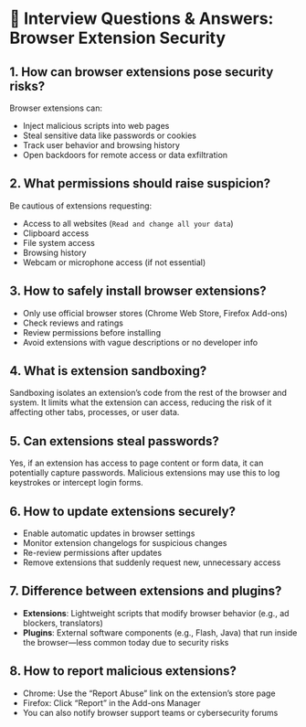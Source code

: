 # 🧠 Interview Questions & Answers: Browser Extension Security

## 1. How can browser extensions pose security risks?
Browser extensions can:
- Inject malicious scripts into web pages
- Steal sensitive data like passwords or cookies
- Track user behavior and browsing history
- Open backdoors for remote access or data exfiltration

## 2. What permissions should raise suspicion?
Be cautious of extensions requesting:
- Access to all websites (`Read and change all your data`)
- Clipboard access
- File system access
- Browsing history
- Webcam or microphone access (if not essential)

## 3. How to safely install browser extensions?
- Only use official browser stores (Chrome Web Store, Firefox Add-ons)
- Check reviews and ratings
- Review permissions before installing
- Avoid extensions with vague descriptions or no developer info

## 4. What is extension sandboxing?
Sandboxing isolates an extension’s code from the rest of the browser and system. It limits what the extension can access, reducing the risk of it affecting other tabs, processes, or user data.

## 5. Can extensions steal passwords?
Yes, if an extension has access to page content or form data, it can potentially capture passwords. Malicious extensions may use this to log keystrokes or intercept login forms.

## 6. How to update extensions securely?
- Enable automatic updates in browser settings
- Monitor extension changelogs for suspicious changes
- Re-review permissions after updates
- Remove extensions that suddenly request new, unnecessary access

## 7. Difference between extensions and plugins?
- **Extensions**: Lightweight scripts that modify browser behavior (e.g., ad blockers, translators)
- **Plugins**: External software components (e.g., Flash, Java) that run inside the browser—less common today due to security risks

## 8. How to report malicious extensions?
- Chrome: Use the “Report Abuse” link on the extension’s store page
- Firefox: Click “Report” in the Add-ons Manager
- You can also notify browser support teams or cybersecurity forums
